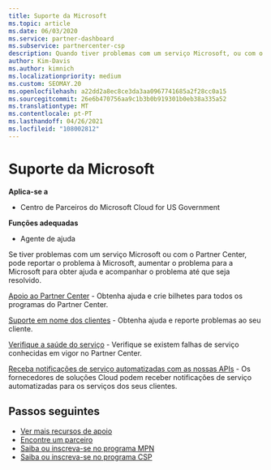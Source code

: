 ```yaml
---
title: Suporte da Microsoft
ms.topic: article
ms.date: 06/03/2020
ms.service: partner-dashboard
ms.subservice: partnercenter-csp
description: Quando tiver problemas com um serviço Microsoft, ou com o Partner Center, pode escalar para a Microsoft para pedir ajuda e rastrear o problema até que seja resolvido.
author: Kim-Davis
ms.author: kimnich
ms.localizationpriority: medium
ms.custom: SEOMAY.20
ms.openlocfilehash: a22dd2a8ec8ce3da3aa0967741685a2f28cc0a15
ms.sourcegitcommit: 26e6b470756aa9c1b3b0b919301b0eb38a335a52
ms.translationtype: MT
ms.contentlocale: pt-PT
ms.lasthandoff: 04/26/2021
ms.locfileid: "108002812"
---
```

# <a name="support-from-microsoft"></a>Suporte da Microsoft

**Aplica-se a**

- Centro de Parceiros do Microsoft Cloud for US Government

**Funções adequadas**

- Agente de ajuda

Se tiver problemas com um serviço Microsoft ou com o Partner Center, pode reportar o problema à Microsoft, aumentar o problema para a Microsoft para obter ajuda e acompanhar o problema até que seja resolvido.

[Apoio ao Partner Center](report-problems-with-partner-center.md) - Obtenha ajuda e crie bilhetes para todos os programas do Partner Center.

[Suporte em nome dos clientes](report-problems-on-behalf-of-a-customer.md) - Obtenha ajuda e reporte problemas ao seu cliente.

[Verifique a saúde do serviço](check-service-health.md) - Verifique se existem falhas de serviço conhecidas em vigor no Partner Center.

[Receba notificações de serviço automatizadas com as nossas APIs](get-automated-service-notifications-with-our-apis.md) - Os fornecedores de soluções Cloud podem receber notificações de serviço automatizadas para os serviços dos seus clientes.

## <a name="next-steps"></a>Passos seguintes

- [Ver mais recursos de apoio](https://partner.microsoft.com/support/?stage=1)
- [Encontre um parceiro](find-a-partner.md)
- [Saiba ou inscreva-se no programa MPN](https://partner.microsoft.com/membership)
- [Saiba ou inscreva-se no programa CSP](https://partner.microsoft.com/membership/cloud-solution-provider)
